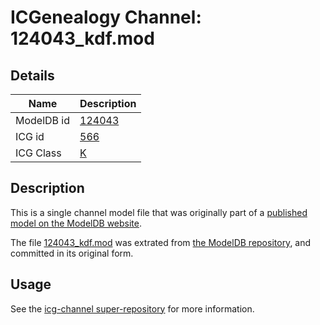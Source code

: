 # ICGenealogy Channel: 124043\_kdf.mod

## Details

Name | Description
---- | -----------
ModelDB id | [124043](http://senselab.med.yale.edu/ModelDB/ShowModel.cshtml?model=124043)
ICG id | [566](http://icg.neurotheory.ox.ac.uk/channels/1/566)
ICG Class | [K](http://icg.neurotheory.ox.ac.uk/channels/1)

## Description

This is a single channel model file that was originally part of a [published model on the ModelDB website](http://senselab.med.yale.edu/mModelDB/ShowModel.cshtml?model=124043).

The file [124043\_kdf.mod](124043_kdf.mod) was extrated from [the ModelDB repository](http://senselab.med.yale.edu/ModelDB/ShowModel.cshtml?model=124043), and committed in its original form.

## Usage

See the [icg-channel super-repository](https://github.com/icgenealogy/icg-channels) for more information.